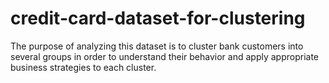 # credit-card-dataset-for-clustering
The purpose of analyzing this dataset is to cluster bank customers into several groups in order to understand their behavior and apply appropriate business strategies to each cluster.
